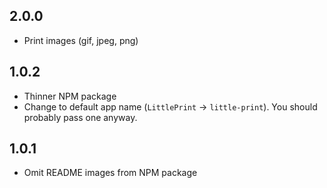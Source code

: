 ## 2.0.0

- Print images (gif, jpeg, png)

## 1.0.2

- Thinner NPM package
- Change to default app name (`LittlePrint` -> `little-print`).
  You should probably pass one anyway.

## 1.0.1

- Omit README images from NPM package
